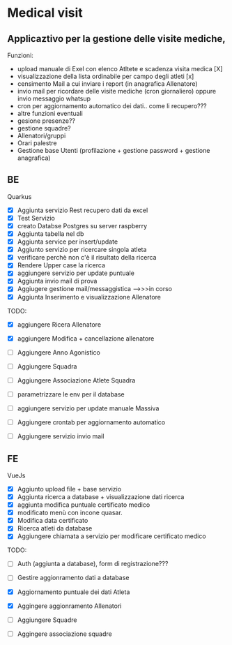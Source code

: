 # Medical visit
## Applicaztivo per la gestione delle visite mediche,
Funzioni:
 - upload manuale di Exel con elenco Atltete e scadenza visita medica [X]
 - visualizzazione  della lista ordinabile per campo degli atleti [x]
 - censimento Mail a cui inviare i report (in anagrafica Allenatore)
 - invio mail per ricordare delle visite mediche (cron giornaliero) oppure invio messaggio whatsup
 - cron per aggiornamento automatico dei dati.. come li recupero???
 - altre funzioni eventuali
 - gesione presenze?? 
 - gestione squadre?
 - Allenatori/gruppi
 - Orari palestre
 - Gestione base Utenti (profilazione + gestione password + gestione anagrafica)


## BE
Quarkus
 - [X] Aggiunta servizio Rest recupero dati da excel
 - [X] Test Servizio
 - [X] creato Databse Postgres su server raspberry
 - [X] Aggiunta tabella nel db
 - [X] Aggiunta service per insert/update
 - [X] Aggiunto servizio per ricercare singola atleta
 - [X] verificare perchè non c'è il risultato della ricerca
 - [X] Rendere Upper case la ricerca
 - [X] aggiungere servizio per update puntuale
 - [X] Aggiunta invio mail di prova
 - [X] Aggiugere gestione mail/messaggistica -->>>in corso 
 - [X] Aggiunta Inserimento e visualizzazione Allenatore
 
TODO:

 - [X] aggiungere Ricera Allenatore
 - [X] aggiungere Modifica + cancellazione allenatore
 - [ ] Aggiungere Anno Agonistico
 - [ ] Aggiungere Squadra 
 - [ ] Aggiungere Associazione Atlete Squadra
 - [ ] parametrizzare le env per il database  
 - [ ] aggiungere servizio per update manuale Massiva
 - [ ] Aggiungere crontab per aggiornamento automatico

 - [ ] Aggiungere servizio invio mail

 
## FE
VueJs
- [X] Aggiunto upload file + base servizio
- [X] Aggiunta ricerca a database + visualizzazione dati ricerca
- [X] aggiunta modifica puntuale certificato medico 
- [X] modificato menù con incone quasar.
- [X] Modifica data certificato
- [X] Ricerca atleti da database
- [x] Aggiungere chiamata a servizio per modificare certificato medico

TODO:
 
 - [ ] Auth (aggiunta a database), form di registrazione???
 - [ ] Gestire aggionramento dati a database
 - [X] Aggiornamento puntuale dei dati Atleta
 - [X] Aggingere aggionramento Allenatori
 - [ ] Aggiungere Squadre
 - [ ] Aggingere associazione squadre

